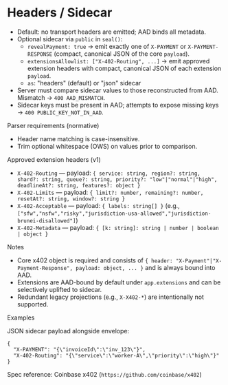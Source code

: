 # Headers / Sidecar

- Default: no transport headers are emitted; AAD binds all metadata.
- Optional sidecar via `public` in `seal()`:
  - `revealPayment: true` → emit exactly one of `X-PAYMENT` or `X-PAYMENT-RESPONSE` (compact, canonical JSON of the core `payload`).
  - `extensionsAllowlist: ["X-402-Routing", ...]` → emit approved extension headers with compact, canonical JSON of each extension `payload`.
  - `as`: "headers" (default) or "json" sidecar
- Server must compare sidecar values to those reconstructed from AAD. Mismatch → `400 AAD_MISMATCH`.
- Sidecar keys must be present in AAD; attempts to expose missing keys → `400 PUBLIC_KEY_NOT_IN_AAD`.

Parser requirements (normative)
- Header name matching is case-insensitive.
- Trim optional whitespace (OWS) on values prior to comparison.

Approved extension headers (v1)
- `X-402-Routing` — payload: `{ service: string, region?: string, shard?: string, queue?: string, priority?: "low"|"normal"|"high", deadlineAt?: string, features?: object }`
- `X-402-Limits` — payload: `{ limit?: number, remaining?: number, resetAt?: string, window?: string }`
- `X-402-Acceptable` — payload: `{ labels: string[] }` (e.g., `["sfw","nsfw","risky","jurisdiction-usa-allowed","jurisdiction-brunei-disallowed"]`)
- `X-402-Metadata` — payload: `{ [k: string]: string | number | boolean | object }`

Notes
- Core x402 object is required and consists of `{ header: "X-Payment"|"X-Payment-Response", payload: object, ... }` and is always bound into AAD.
- Extensions are AAD-bound by default under `app.extensions` and can be selectively uplifted to sidecar.
- Redundant legacy projections (e.g., `X-X402-*`) are intentionally not supported.

Examples

JSON sidecar payload alongside envelope:
```
{
  "X-PAYMENT": "{\"invoiceId\":\"inv_123\"}",
  "X-402-Routing": "{\"service\":\"worker-A\",\"priority\":\"high\"}"
}
```

Spec reference: Coinbase x402 (`https://github.com/coinbase/x402`)